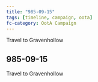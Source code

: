 ```yaml
---
title: "985-09-15"
tags: [timeline, campaign, oota]
fc-category: OotA Campaign
---
```

<span class='ob-timelines'
	data-date='985-09-15-00'
	data-title='Campaign: NAGA Adventures'
	data-class='orange'> Travel to Gravenhollow </span>
## 985-09-15
Travel to Gravenhollow
